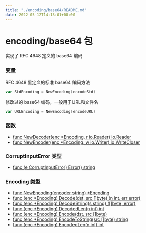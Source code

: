 ```yaml
---
title: "./encoding/base64/README.md"
date: 2022-05-12T14:13:01+08:00
---
```

# encoding/base64 包

实现了 RFC 4648 定义的 base64 编码

### 变量

RFC 4648 里定义的标准 base64 编码方法
```go
var StdEncoding = NewEncoding(encodeStd)
```
修改过的 base64 编码，一般用于URL和文件名
```go
var URLEncoding = NewEncoding(encodeURL)
```

### 函数

- [func NewDecoder(enc *Encoding, r io.Reader) io.Reader](NewDecoder.md)
- [func NewEncoder(enc *Encoding, w io.Writer) io.WriteCloser](NewEncoder.md)

### CorruptInputError 类型

- [func (e CorruptInputError) Error() string](CorruptInputError.md)

### Encoding 类型

- [func NewEncoding(encoder string) *Encoding](NewEncoding.md)
- [func (enc *Encoding) Decode(dst, src []byte) (n int, err error)](Decode.md)
- [func (enc *Encoding) DecodeString(s string) ([]byte, error)](DecodeString.md)
- [func (enc *Encoding) DecodedLen(n int) int](DecodedLen.md)
- [func (enc *Encoding) Encode(dst, src []byte)](Encode.md)
- [func (enc *Encoding) EncodeToString(src []byte) string](EncodeToString.md)
- [func (enc *Encoding) EncodedLen(n int) int](EncodedLen.md)
